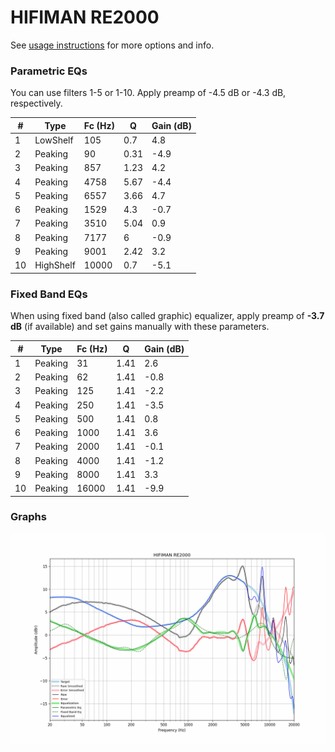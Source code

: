 # HIFIMAN RE2000
See [usage instructions](https://github.com/jaakkopasanen/AutoEq#usage) for more options and info.

### Parametric EQs
You can use filters 1-5 or 1-10. Apply preamp of -4.5 dB or -4.3 dB, respectively.

|   # | Type      |   Fc (Hz) |    Q |   Gain (dB) |
|-----|-----------|-----------|------|-------------|
|   1 | LowShelf  |       105 | 0.7  |         4.8 |
|   2 | Peaking   |        90 | 0.31 |        -4.9 |
|   3 | Peaking   |       857 | 1.23 |         4.2 |
|   4 | Peaking   |      4758 | 5.67 |        -4.4 |
|   5 | Peaking   |      6557 | 3.66 |         4.7 |
|   6 | Peaking   |      1529 | 4.3  |        -0.7 |
|   7 | Peaking   |      3510 | 5.04 |         0.9 |
|   8 | Peaking   |      7177 | 6    |        -0.9 |
|   9 | Peaking   |      9001 | 2.42 |         3.2 |
|  10 | HighShelf |     10000 | 0.7  |        -5.1 |

### Fixed Band EQs
When using fixed band (also called graphic) equalizer, apply preamp of **-3.7 dB** (if available) and set gains manually with these parameters.

|   # | Type    |   Fc (Hz) |    Q |   Gain (dB) |
|-----|---------|-----------|------|-------------|
|   1 | Peaking |        31 | 1.41 |         2.6 |
|   2 | Peaking |        62 | 1.41 |        -0.8 |
|   3 | Peaking |       125 | 1.41 |        -2.2 |
|   4 | Peaking |       250 | 1.41 |        -3.5 |
|   5 | Peaking |       500 | 1.41 |         0.8 |
|   6 | Peaking |      1000 | 1.41 |         3.6 |
|   7 | Peaking |      2000 | 1.41 |        -0.1 |
|   8 | Peaking |      4000 | 1.41 |        -1.2 |
|   9 | Peaking |      8000 | 1.41 |         3.3 |
|  10 | Peaking |     16000 | 1.41 |        -9.9 |

### Graphs
![](./HIFIMAN%20RE2000.png)

